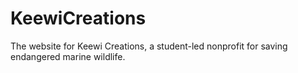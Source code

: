 # KeewiCreations
The website for Keewi Creations, a student-led nonprofit for saving endangered marine wildlife.
